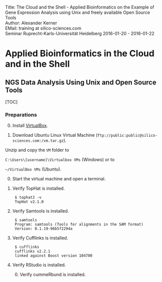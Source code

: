Title: The Cloud and the Shell - Applied Bioinformatics on the Example of Gene Expression Analysis using Unix and freely available Open Source Tools</br>
Author: Alexander Kerner</br>
EMail: training at silico-sciences.com</br>
Seminar Ruprecht-Karls-Universität Heidelberg 2016-01-20 - 2016-01-22

# Applied Bioinformatics in the Cloud and in the Shell

## NGS Data Analysis Using Unix and Open Source Tools

[TOC]

### Preparations

0. Install [VirtualBox](https://www.virtualbox.org/).

0. Download Ubuntu Linux Virtual Machine (`ftp://public:public@silico-sciences.com:/vm.tar.gz`).

  Unzip and copy the `VM` folder to
  
  `C:\Users\[username]\Virtualbox VMs` (Windows) or to
  
  `~/VirtualBox VMs` (Ubuntu).
    
0. Start the virtual machine and open a terminal.

0. Verify TopHat is installed.

        $ tophat2 -v
        TopHat v2.1.0

0. Verify Samtools is installed.

        $ samtools
        Program: samtools (Tools for alignments in the SAM format)
        Version: 0.1.19-96b5f2294a


0. Verify Cufflinks is installed.

        $ cufflinks
        cufflinks v2.2.1
        linked against Boost version 104700

0. Verify RStudio is installed.

    0. Verify cummeRbund is installed.


